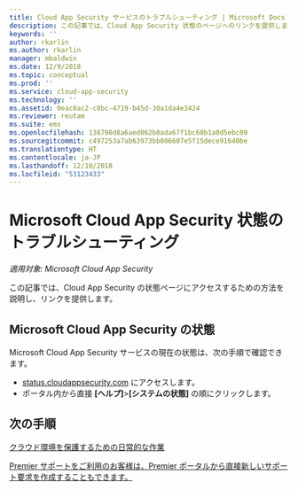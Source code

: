 ```yaml
---
title: Cloud App Security サービスのトラブルシューティング | Microsoft Docs
description: この記事では、Cloud App Security 状態のページへのリンクを提供します
keywords: ''
author: rkarlin
ms.author: rkarlin
manager: mbaldwin
ms.date: 12/9/2018
ms.topic: conceptual
ms.prod: ''
ms.service: cloud-app-security
ms.technology: ''
ms.assetid: 0eac8ac2-c8bc-4719-b45d-30a1da4e3424
ms.reviewer: reutam
ms.suite: ems
ms.openlocfilehash: 138790d8a6aed062b0ada67f1bc60b1a0d5ebc09
ms.sourcegitcommit: c497253a7ab63973bb806607e5f15dece91640be
ms.translationtype: HT
ms.contentlocale: ja-JP
ms.lasthandoff: 12/10/2018
ms.locfileid: "53123433"
---
```

# <a name="troubleshooting-microsoft-cloud-app-security-status"></a>Microsoft Cloud App Security 状態のトラブルシューティング

*適用対象: Microsoft Cloud App Security*

この記事では、Cloud App Security の状態ページにアクセスするための方法を説明し、リンクを提供します。

## <a name="microsoft-cloud-app-security-status"></a>Microsoft Cloud App Security の状態

Microsoft Cloud App Security サービスの現在の状態は、次の手順で確認できます。

- [status.cloudappsecurity.com](https://status.cloudappsecurity.com) にアクセスします。
- ポータル内から直接 **[ヘルプ]**>**[システムの状態]** の順にクリックします。

## <a name="next-steps"></a>次の手順
 
[クラウド環境を保護するための日常的な作業](daily-activities-to-protect-your-cloud-environment.md)   

[Premier サポートをご利用のお客様は、Premier ポータルから直接新しいサポート要求を作成することもできます。](https://premier.microsoft.com/)  
  
  